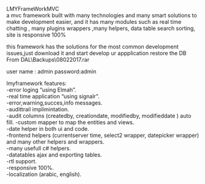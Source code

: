 <p>LMYFrameWorkMVC<br>
a mvc framework built with many technologies and many smart solutions to make development easier,   and it has many modules such as real time chatting , many plugins wrappers ,many helpers, data table search sorting,   site is responsive 100%</p>
<p>this framework has the solutions for the most common development issues,just download it and start develop ur appplication         restore the DB From DAL\Backups\08022017.rar</p>
<p>user name : admin   password:admin</p>
<p>lmyframework features:<br>
-error loging “using Elmah”.<br>
-real time application “using signalr”.<br>
-error,warning,succes,info messages.<br>
-audittrail implimintation.<br>
-audit columns (createdby, creationdate, modifiedby, modifieddate ) auto fill. -custom mapper to map the entities and views.<br>
-date helper in both ui and code.<br>
-frontend helpers (currentserver time, select2 wrapper, datepicker wrapper) and many other helpers and wrappers.<br>
-many usefull c# helpers.<br>
-datatables ajax and exporting tables.<br>
-rtl support.<br>
-responsive 100%.<br>
-localization (arabic, english).</p>
